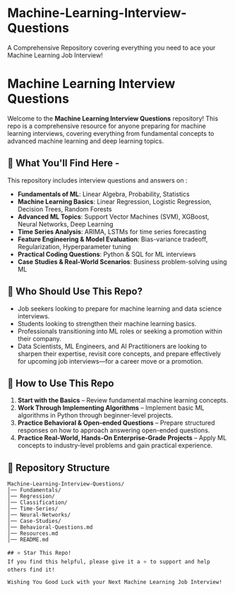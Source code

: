 # Machine-Learning-Interview-Questions
A Comprehensive Repository covering everything you need to ace your Machine Learning Job Interview! 
# Machine Learning Interview Questions

Welcome to the **Machine Learning Interview Questions** repository! This repo is a comprehensive resource for anyone preparing for machine learning interviews, covering everything from fundamental concepts to advanced machine learning and deep learning topics.

## 📌 What You'll Find Here -
This repository includes interview questions and answers on :
- **Fundamentals of ML**: Linear Algebra, Probability, Statistics
- **Machine Learning Basics**: Linear Regression, Logistic Regression, Decision Trees, Random Forests
- **Advanced ML Topics**: Support Vector Machines (SVM), XGBoost, Neural Networks, Deep Learning
- **Time Series Analysis**: ARIMA, LSTMs for time series forecasting
- **Feature Engineering & Model Evaluation**: Bias-variance tradeoff, Regularization, Hyperparameter tuning
- **Practical Coding Questions**: Python & SQL for ML interviews
- **Case Studies & Real-World Scenarios**: Business problem-solving using ML

## 🎯 Who Should Use This Repo?
- Job seekers looking to prepare for machine learning and data science interviews.
- Students looking to strengthen their machine learning basics.
- Professionals transitioning into ML roles or seeking a promotion within their company.
-  Data Scientists, ML Engineers, and AI Practitioners are looking to sharpen their expertise, revisit core concepts, and prepare 
   effectively for upcoming job interviews—for a career move or a promotion.
## 🚀 How to Use This Repo
1. **Start with the Basics** – Review fundamental machine learning concepts.
2. **Work Through Implementing Algorithms** – Implement basic ML algorithms in Python through beginner-level projects.
3. **Practice Behavioral & Open-ended Questions** – Prepare structured responses on how to approach answering open-ended questions.
4. **Practice Real-World, Hands-On Enterprise-Grade Projects** – Apply ML concepts to industry-level problems and gain practical experience.

## 📂 Repository Structure
```
Machine-Learning-Interview-Questions/
│── Fundamentals/
│── Regression/
│── Classification/
│── Time-Series/
│── Neural-Networks/
│── Case-Studies/
│── Behavioral-Questions.md
│── Resources.md
│── README.md

## ⭐ Star This Repo!
If you find this helpful, please give it a ⭐ to support and help others find it!

Wishing You Good Luck with your Next Machine Learning Job Interview!
